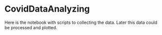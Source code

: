 # CovidDataAnalyzing

Here is the notebook with scripts to collecting the data. Later this data could be processed and plotted.
